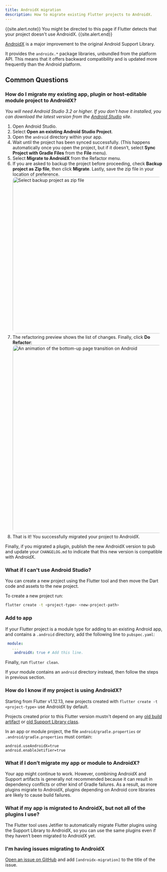 ```yaml
---
title: AndroidX migration
description: How to migrate existing Flutter projects to AndroidX.
---
```


{{site.alert.note}}
  You might be directed to this page if Flutter detects
  that your project doesn't use AndroidX.
{{site.alert.end}}

[AndroidX][] is a major improvement
to the original Android Support Library.

It provides the `androidx.*` package libraries,
unbundled from the platform API. This means that it
offers backward compatibility and is updated
more frequently than the Android platform.

[AndroidX]: {{site.android-dev}}/jetpack/androidx

## Common Questions

### How do I migrate my existing app, plugin or host-editable module project to AndroidX?

_You will need Android Studio 3.2 or higher.
If you don’t have it installed,
you can download the latest version from the
[Android Studio][] site_.

1. Open Android Studio.
2. Select **Open an existing Android Studio Project**.
3. Open the `android` directory within your app.
4. Wait until the project has been synced successfully.
   (This happens automatically once you open the project,
   but if it doesn’t, select **Sync Project with Gradle Files**
   from the **File** menu).
5. Select **Migrate to AndroidX** from the Refactor menu.
6. If you are asked to backup the project before proceeding,
   check **Backup project as Zip file**, then click **Migrate**.
   Lastly, save the zip file in your location of preference.
  <img
      width="500"
      style="border-radius: 12px;"
      src="/assets/images/docs/androidx/migrate_prompt.png"
      class="figure-img img-fluid"
      alt="Select backup project as zip file" />
7. The refactoring preview shows the list of changes.
   Finally, click **Do Refactor**:
  <img
      width="600"
      style="border-radius: 12px;"
      src="/assets/images/docs/androidx/do_androidx_refactor.png"
      class="figure-img img-fluid"
      alt="An animation of the bottom-up page transition on Android" />
8. That is it! You successfully migrated your project to AndroidX.

Finally, if you migrated a plugin,
publish the new AndroidX version to pub and update
your `CHANGELOG.md` to indicate that this new version
is compatible with AndroidX.

[Android Studio]: {{site.android-dev}}/studio

### What if I can't use Android Studio?

You can create a new project using the Flutter tool
and then move the Dart code and
assets to the new project.

To create a new project run:

```bash
flutter create -t <project-type> <new-project-path>
```

### Add to app

If your Flutter project is a module type for adding
to an existing Android app, and contains a
`.android` directory, add the following line to `pubspec.yaml`:

```yaml
 module:
   ...
    androidX: true # Add this line.
```

Finally, run `flutter clean`.

If your module contains an `android` directory instead,
then follow the steps in previous section.

### How do I know if my project is using AndroidX?

Starting from Flutter v1.12.13, new projects created with
`flutter create -t <project-type>`
use AndroidX by default.

Projects created prior to this Flutter version
mustn't depend on any [old build artifact][] or
[old Support Library class][].

[old build artifact]: {{site.android-dev}}/jetpack/androidx/migrate/artifact-mappings
[old Support Library class]: {{site.android-dev}}/jetpack/androidx/migrate/class-mappings

In an app or module project,
the file `android/gradle.properties`
or `.android/gradle.properties`
must contain:

```
android.useAndroidX=true
android.enableJetifier=true
```

### What if I don’t migrate my app or module to AndroidX?

Your app might continue to work. However,
combining AndroidX and Support artifacts
is generally not recommended because it can
result in dependency conflicts or
other kind of Gradle failures.
As a result, as more plugins migrate to AndroidX,
plugins depending on Android core libraries are likely
to cause build failures.

### What if my app is migrated to AndroidX, but not all of the plugins I use?

The Flutter tool uses Jetifier to automatically
migrate Flutter plugins using the Support Library
to AndroidX, so you can use the same plugins even
if they haven’t been migrated to AndroidX yet.

### I'm having issues migrating to AndroidX

[Open an issue on GitHub][] and add `[androidx-migration]`
to the title of the issue.

[Open an issue on GitHub]: {{site.repo.flutter}}/issues/new/choose
